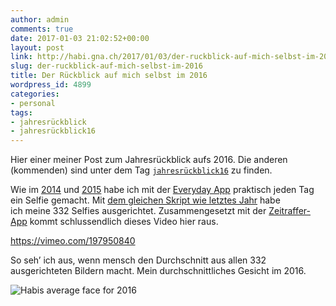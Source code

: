 ```yaml
---
author: admin
comments: true
date: 2017-01-03 21:02:52+00:00
layout: post
link: http://habi.gna.ch/2017/01/03/der-ruckblick-auf-mich-selbst-im-2016/
slug: der-ruckblick-auf-mich-selbst-im-2016
title: Der Rückblick auf mich selbst im 2016
wordpress_id: 4899
categories:
- personal
tags:
- jahresrückblick
- jahresrückblick16
---
```


Hier einer meiner Post zum Jahresrückblick aufs 2016. Die anderen (kommenden) sind unter dem Tag [`jahresrückblick16`](http://habi.gna.ch/tag/jahresruckblick16) zu finden.

Wie im [2014](http://habi.gna.ch/2015/01/10/jahresruckblick-auf-mich-selbst) und [2015](http://habi.gna.ch/2016/01/11/der-ruckblick-auf-mich-selbst-im-2015/) habe ich mit der [Everyday App](http://everyday-app.com) praktisch jeden Tag ein Selfie gemacht. Mit [dem gleichen Skript wie letztes Jahr](https://github.com/habi/facealign/commits/master) habe ich meine 332 Selfies ausgerichtet. Zusammengesetzt mit der [Zeitraffer-App](https://itunes.apple.com/ch/app/zeitraffer/id572526628) kommt schlussendlich dieses Video hier raus.

https://vimeo.com/197950840

So seh’ ich aus, wenn mensch den Durchschnitt aus allen 332 ausgerichteten Bildern macht. Mein durchschnittliches Gesicht im 2016.

![Habis average face for 2016](http://habi.gna.ch/wp-content/uploads/2017/01/AVG_out_Habi_2016.jpg)
